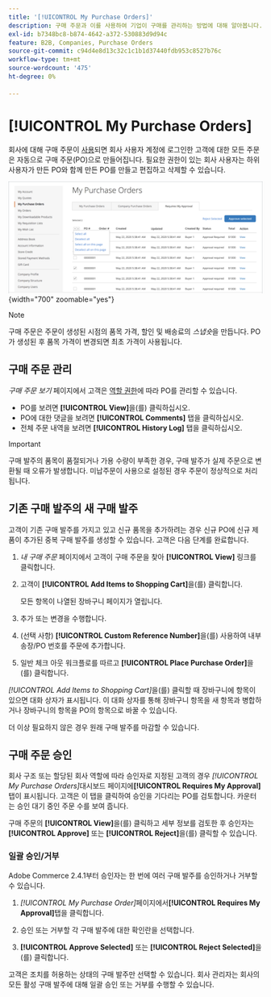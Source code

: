 ```yaml
---
title: '[!UICONTROL My Purchase Orders]'
description: 구매 주문과 이를 사용하여 기업이 구매를 관리하는 방법에 대해 알아봅니다.
exl-id: b7348bc8-b874-4642-a372-530883d9d94c
feature: B2B, Companies, Purchase Orders
source-git-commit: c94d4e8d13c32c1c1b1d37440fdb953c8527b76c
workflow-type: tm+mt
source-wordcount: '475'
ht-degree: 0%

---
```


# [!UICONTROL My Purchase Orders]

회사에 대해 구매 주문이 [사용](purchase-order-flow.md)되면 회사 사용자 계정에 로그인한 고객에 대한 모든 주문은 자동으로 구매 주문(PO)으로 만들어집니다. 필요한 권한이 있는 회사 사용자는 하위 사용자가 만든 PO와 함께 만든 PO를 만들고 편집하고 삭제할 수 있습니다.

![내 구매 주문](./assets/account-dashboard-my-purchase-orders.png){width="700" zoomable="yes"}

>[!NOTE]
>
>구매 주문은 주문이 생성된 시점의 품목 가격, 할인 및 배송료의 _스냅숏_&#x200B;을 만듭니다. PO가 생성된 후 품목 가격이 변경되면 최초 가격이 사용됩니다.

## 구매 주문 관리

_구매 주문 보기_ 페이지에서 고객은 [역할 권한](account-company-roles-permissions.md)에 따라 PO를 관리할 수 있습니다.

- PO를 보려면 **[!UICONTROL View]**&#x200B;을(를) 클릭하십시오.
- PO에 대한 댓글을 보려면 **[!UICONTROL Comments]** 탭을 클릭하십시오.
- 전체 주문 내역을 보려면 **[!UICONTROL History Log]** 탭을 클릭하십시오.

>[!IMPORTANT]
>
>구매 발주의 품목이 품절되거나 가용 수량이 부족한 경우, 구매 발주가 실제 주문으로 변환될 때 오류가 발생합니다. 미납주문이 사용으로 설정된 경우 주문이 정상적으로 처리됩니다.

## 기존 구매 발주의 새 구매 발주

고객이 기존 구매 발주를 가지고 있고 신규 품목을 추가하려는 경우 신규 PO에 신규 제품이 추가된 중복 구매 발주를 생성할 수 있습니다. 고객은 다음 단계를 완료합니다.

1. _내 구매 주문_ 페이지에서 고객이 구매 주문을 찾아 **[!UICONTROL View]** 링크를 클릭합니다.

1. 고객이 **[!UICONTROL Add Items to Shopping Cart]**&#x200B;을(를) 클릭합니다.

   모든 항목이 나열된 장바구니 페이지가 열립니다.

1. 추가 또는 변경을 수행합니다.

1. (선택 사항) **[!UICONTROL Custom Reference Number]**&#x200B;을(를) 사용하여 내부 송장/PO 번호를 주문에 추가합니다.

1. 일반 체크 아웃 워크플로를 따르고 **[!UICONTROL Place Purchase Order]**&#x200B;을(를) 클릭합니다.

_[!UICONTROL Add Items to Shopping Cart]_&#x200B;을(를) 클릭할 때 장바구니에 항목이 있으면 대화 상자가 표시됩니다. 이 대화 상자를 통해 장바구니 항목을 새 항목과 병합하거나 장바구니의 항목을 PO의 항목으로 바꿀 수 있습니다.

더 이상 필요하지 않은 경우 원래 구매 발주를 마감할 수 있습니다.

## 구매 주문 승인

회사 구조 또는 할당된 회사 역할에 따라 승인자로 지정된 고객의 경우 _[!UICONTROL My Purchase Orders]_&#x200B;대시보드 페이지에&#x200B;**[!UICONTROL Requires My Approval]**&#x200B;탭이 표시됩니다. 고객은 이 탭을 클릭하여 승인을 기다리는 PO를 검토합니다. 카운터는 승인 대기 중인 주문 수를 보여 줍니다.

구매 주문의 **[!UICONTROL View]**&#x200B;을(를) 클릭하고 세부 정보를 검토한 후 승인자는 **[!UICONTROL Approve]** 또는 **[!UICONTROL Reject]**&#x200B;을(를) 클릭할 수 있습니다.

### 일괄 승인/거부

Adobe Commerce 2.4.1부터 승인자는 한 번에 여러 구매 발주를 승인하거나 거부할 수 있습니다.

1. _[!UICONTROL My Purchase Order]_&#x200B;페이지에서&#x200B;**[!UICONTROL Requires My Approval]**&#x200B;탭을 클릭합니다.

1. 승인 또는 거부할 각 구매 발주에 대한 확인란을 선택합니다.

1. **[!UICONTROL Approve Selected]** 또는 **[!UICONTROL Reject Selected]**&#x200B;을(를) 클릭합니다.

고객은 조치를 허용하는 상태의 구매 발주만 선택할 수 있습니다. 회사 관리자는 회사의 모든 활성 구매 발주에 대해 일괄 승인 또는 거부를 수행할 수 있습니다.
